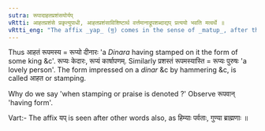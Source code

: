 ```yaml
---
sutra: रूपादाहतप्रशंसयोर्यप्
vRtti: आहतप्रशंसे प्रकृत्युपाधी, आहतप्रशंसाविशिष्टार्थ वर्त्तमानाद्रूपशब्दाद्यप् प्रत्ययो भवति मत्वर्थे ॥
vRtti_eng: "The affix _yap_ (य॒॒) comes in the sense of _matup_, after the words _rupa_, when stamping (coining) or praise is denoted."
---
```

Thus आहतं रूपमस्य = रूप्यो दीनारः 'a _Dinara_ having stamped on it the form of some king &c'. रूप्यः केदारः, रूप्यं कार्षापणम्. Similarly प्रशस्तं रूपमस्यास्ति = रूप्यः पुरुषः 'a lovely person'. The form impressed on a _dinar_ &c by hammering &c, is called आहत or stamping.

Why do we say 'when stamping or praise is denoted ?' Observe रूपवान् 'having form'.

Vart:- The affix यप् is seen after other words also, as हिम्याः पर्वताः, गुण्या ब्राह्मणाः ॥

